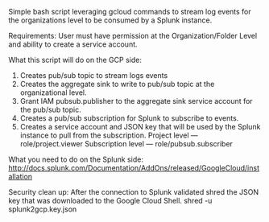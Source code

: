Simple bash script leveraging gcloud commands to stream log events for the organizations level to be consumed by a Splunk instance. 

Requirements:
User must have permission at the Organization/Folder Level and ability to create a service account.

What this script will do on the GCP side:
1) Creates pub/sub topic to stream logs events
2) Creates the aggregate sink to write to pub/sub topic at the organizational level.
3) Grant IAM pubsub.publisher to the aggregate sink service account for the pub/sub topic.
4) Creates a pub/sub subscription for Splunk to subscribe to events.
5) Creates a service account and JSON key that will be used by the Splunk instance to pull from the subscription.
    Project level — role/project.viewer 
    Subscription level — role/pubsub.subscriber

What you need to do on the Splunk side:
http://docs.splunk.com/Documentation/AddOns/released/GoogleCloud/installation

Security clean up:
After the connection to Splunk validated shred the JSON key that was downloaded to the Google Cloud Shell.
shred -u splunk2gcp.key.json 
